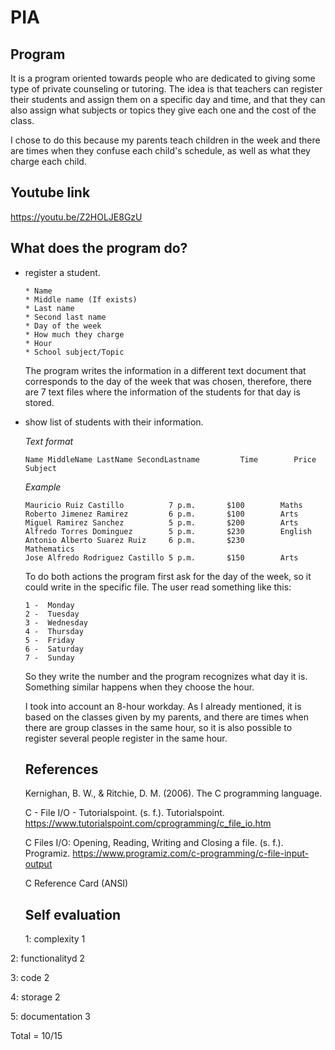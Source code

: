 # PIA

## Program

It is a program oriented towards people who are dedicated to giving some type of private counseling or tutoring. The idea is that teachers can register their students and assign them on a specific day and time, and that they can also assign what subjects or topics they give each one and the cost of the class.

I chose to do this because my parents teach children in the week and there are times when they confuse each child's schedule, as well as what they charge each child.

## Youtube link
   https://youtu.be/Z2HOLJE8GzU
   
## What does the program do?

   * register a student.
      ```
      * Name
      * Middle name (If exists)
      * Last name
      * Second last name
      * Day of the week
      * How much they charge
      * Hour
      * School subject/Topic
      ```
      The program writes the information in a different text document that corresponds to the day of the week that was chosen, therefore, there are 7 text files where the    information of the students for that day is stored.
   * show list of students with their information.
     
      *Text format*
       ```
      Name MiddleName LastName SecondLastname         Time        Price       Subject
      ```
      *Example*
       ```
       Mauricio Ruiz Castillo          7 p.m.		$100		Maths
       Roberto Jimenez Ramirez         6 p.m.		$100		Arts
       Miguel Ramirez Sanchez          5 p.m.		$200		Arts
       Alfredo Torres Dominguez        5 p.m.		$230		English
       Antonio Alberto Suarez Ruiz     6 p.m.		$230		Mathematics
       Jose Alfredo Rodriguez Castillo 5 p.m.		$150		Arts
      ```
      
      To do both actions the program first ask for the day of the week, so it could write in the specific file. The user read something like this:
       ```
       1 -  Monday          
       2 -  Tuesday    
       3 -  Wednesday   
       4 -  Thursday    
       5 -  Friday    
       6 -  Saturday    
       7 -  Sunday    
      ```
      So they write the number and the program recognizes what day it is. Something similar happens when they choose the hour.
      
      
      
      I took into account an 8-hour workday. As I already mentioned, it is based on the classes given by my parents, and there are times when there are group classes in the same hour, so it is also possible to register several people register in the same hour.
      ## References
      
      Kernighan, B. W., & Ritchie, D. M. (2006). The C programming language.
      
      C - File I/O - Tutorialspoint. (s. f.). Tutorialspoint. https://www.tutorialspoint.com/cprogramming/c_file_io.htm
      
      C Files I/O: Opening, Reading, Writing and Closing a file. (s. f.). Programiz. https://www.programiz.com/c-programming/c-file-input-output
      
      C Reference Card (ANSI)
      
      ## Self evaluation
      1: complexity 1
      
2: functionalityd 2 

3: code 2

4: storage 2 

5: documentation 3

Total = 10/15




